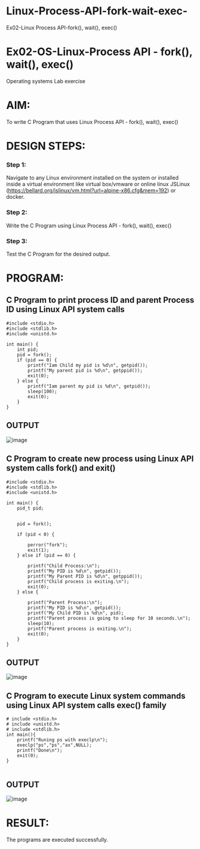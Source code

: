 # Linux-Process-API-fork-wait-exec-
Ex02-Linux Process API-fork(), wait(), exec()
# Ex02-OS-Linux-Process API - fork(), wait(), exec()
Operating systems Lab exercise


# AIM:
To write C Program that uses Linux Process API - fork(), wait(), exec()

# DESIGN STEPS:

### Step 1:

Navigate to any Linux environment installed on the system or installed inside a virtual environment like virtual box/vmware or online linux JSLinux (https://bellard.org/jslinux/vm.html?url=alpine-x86.cfg&mem=192) or docker.

### Step 2:

Write the C Program using Linux Process API - fork(), wait(), exec()

### Step 3:

Test the C Program for the desired output. 

# PROGRAM:

## C Program to print process ID and parent Process ID using Linux API system calls

```
#include <stdio.h>
#include <stdlib.h>
#include <unistd.h>

int main() {
    int pid;
    pid = fork();
    if (pid == 0) {
        printf("Iam Child my pid is %d\n", getpid());
        printf("My parent pid is %d\n", getppid());
        exit(0);
    } else {
        printf("Iam parent my pid is %d\n", getpid());
        sleep(100);
        exit(0);
    }
}

```
## OUTPUT

![image](https://github.com/user-attachments/assets/1026e3ba-ea9e-4f10-ab5e-dcae64d4b9d7)

## C Program to create new process using Linux API system calls fork() and exit()


```
#include <stdio.h>
#include <stdlib.h>
#include <unistd.h>

int main() {
    pid_t pid;

    
    pid = fork();

    if (pid < 0) {
        
        perror("fork");
        exit(1);
    } else if (pid == 0) {
      
        printf("Child Process:\n");
        printf("My PID is %d\n", getpid());
        printf("My Parent PID is %d\n", getppid());
        printf("Child process is exiting.\n");
        exit(0);  
    } else {
       
        printf("Parent Process:\n");
        printf("My PID is %d\n", getpid());
        printf("My Child PID is %d\n", pid);
        printf("Parent process is going to sleep for 10 seconds.\n");
        sleep(10); 
        printf("Parent process is exiting.\n");
        exit(0);  
    }
}

```



## OUTPUT
![image](https://github.com/user-attachments/assets/2a31537d-4269-4901-919f-09db590381d2)


## C Program to execute Linux system commands using Linux API system calls exec() family

```
# include <stdio.h>
# include <unistd.h>
# include <stdlib.h>
int main(){
	printf("Runing ps with execlp\n");
	execlp("ps","ps","ax",NULL);
	printf("Done\n");
	exit(0);
}
 
```



## OUTPUT
![image](https://github.com/user-attachments/assets/c4850731-51c2-4097-897f-73b77a565349)




# RESULT:
The programs are executed successfully.
